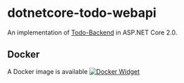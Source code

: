 # dotnetcore-todo-webapi

An implementation of [Todo-Backend](https://www.todobackend.com/) in ASP.NET Core 2.0.

## Docker

A Docker image is available [![Docker Widget]](https://hub.docker.com/r/christianalexander/dotnetcore-todo-webapi)

[Docker Widget]: https://img.shields.io/docker/build/christianalexander/dotnetcore-todo-webapi.svg
